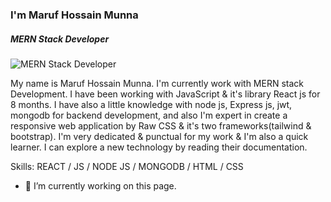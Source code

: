 ### I'm Maruf Hossain Munna
##### MERN Stack Developer
![MERN Stack Developer](https://media.licdn.com/dms/image/D5616AQEV27chJiQ0Lg/profile-displaybackgroundimage-shrink_350_1400/0/1670776360249?e=1678924800&v=beta&t=SFN-DoZX-takVg1APkrQ9kqowmYr_PG5G6Pal2oi20c)

My name is Maruf Hossain Munna. I'm currently work with MERN stack Development. I have been working with JavaScript & it's library React js for 8 months.
I have also a little knowledge with node js, Express js, jwt, mongodb for backend development, and also I'm expert in create a responsive web application by Raw CSS & it's two frameworks(tailwind & bootstrap). I'm very  dedicated & punctual for my work & I'm also a quick learner. I can explore a new technology by reading their documentation. 

Skills: REACT / JS / NODE JS / MONGODB /  HTML / CSS

- 🔭 I’m currently working on this page. 




